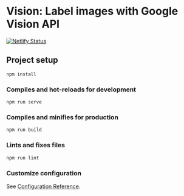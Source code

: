 # Vision: Label images with Google Vision API

[![Netlify Status](https://api.netlify.com/api/v1/badges/3908158f-ce32-43c6-9197-58e3270b3ae4/deploy-status)](https://app.netlify.com/sites/vision-app/deploys)

## Project setup
```
npm install
```

### Compiles and hot-reloads for development
```
npm run serve
```

### Compiles and minifies for production
```
npm run build
```

### Lints and fixes files
```
npm run lint
```

### Customize configuration
See [Configuration Reference](https://cli.vuejs.org/config/).
